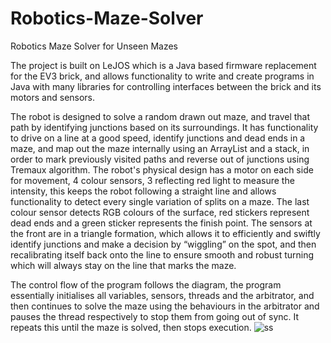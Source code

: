 # Robotics-Maze-Solver
Robotics Maze Solver for Unseen Mazes

The project is built on LeJOS which is a Java based firmware replacement for the EV3 brick, and allows functionality to write and create programs in Java with many libraries for controlling interfaces between the brick and its motors and sensors.

The robot is designed to solve a random drawn out maze, and travel that path by identifying junctions based on its surroundings. It has functionality to drive on a line at a good speed, identify junctions and dead ends in a maze, and map out the maze internally using an ArrayList and a stack, in order to mark previously visited paths and reverse out of junctions using Tremaux algorithm. The robot's physical design has a motor on each side for movement, 4 colour sensors, 3 reflecting red light to measure the intensity, this keeps the robot following a straight line and allows functionality to detect every single variation of splits on a maze. The last colour sensor detects RGB colours of the surface, red stickers represent dead ends and a green sticker represents the finish point. The sensors at the front are in a triangle formation, which allows it to efficiently and swiftly identify junctions and make a decision by “wiggling” on the spot, and then recalibrating itself back onto the line to ensure smooth and robust turning which will always stay on the line that marks the maze.

The control flow of the program follows the diagram, the program essentially initialises all variables, sensors, threads and the arbitrator, and then continues to solve the maze using the behaviours in the arbitrator and pauses the thread respectively to stop them from going out of sync. It repeats this until the maze is solved, then stops execution.
![ss](https://user-images.githubusercontent.com/95477797/219506970-f5da057c-aad4-4e4b-a282-857f948446d9.png)

